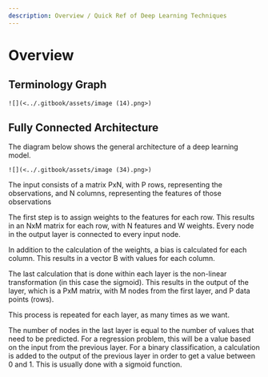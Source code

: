 ```yaml
---
description: Overview / Quick Ref of Deep Learning Techniques
---
```


# Overview

## Terminology Graph

```![](<../.gitbook/assets/image (14).png>)```
## Fully Connected Architecture

The diagram below shows the general architecture of a deep learning model.

```![](<../.gitbook/assets/image (34).png>)```

The input consists of a matrix PxN, with P rows, representing the observations, and N columns, representing the features of those observations

The first step is to assign weights to the features for each row. This results in an NxM matrix for each row, with N features and W weights. Every node in the output layer is connected to every input node.&#x20;

In addition to the calculation of the weights, a bias is calculated for each column. This results in a vector B with values for each column.

The last calculation that is done within each layer is the non-linear transformation (in this case the sigmoid). This results in the output of the layer, which is a PxM matrix, with M nodes from the first layer, and P data points (rows).

This process is repeated for each layer, as many times as we want.

The number of nodes in the last layer is equal to the number of values that need to be predicted. For a regression problem, this will be a value based on the input from the previous layer. For a binary classification, a calculation is added to the output of the previous layer in order to get a value between 0 and 1. This is usually done with a sigmoid function.



